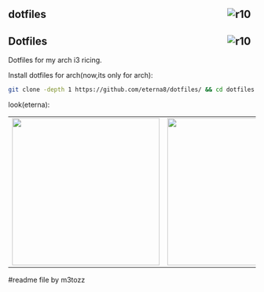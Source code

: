 <img src="https://hits.sh/github.com/eterna8/dotfiles.git.svg?label=views&color=fe7d37" alt="r10" hspace="10"
 align="right" />  dotfiles
--
<img src="https://hits.sh/github.com/eterna8/dotfiles.git.svg?label=views&color=fe7d37" alt="r10" hspace="10"
 align="right" />Dotfiles
--

Dotfiles for my arch i3 ricing.<br>

Install dotfiles for arch(now,its only for arch): <br>
```bash
git clone -depth 1 https://github.com/eterna8/dotfiles/ && cd dotfiles && sh arch-install.sh
```

look(eterna):
<table>
        <tr>
        <td><img src="https://github.com/eterna8/dotfiles/assets/139211439/4262dfd2-3de2-463a-8d25-ae618add9bc
5" width="300"></a></td>
        <td><img src="https://github.com/eterna8/dotfiles/assets/139211439/60c14953-1f4d-47a4-98e2-a1684d85b10
d" width="300"></a></td>
        </tr>
</table>

#readme file by m3tozz

